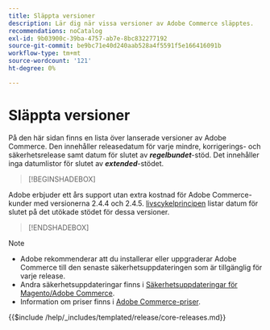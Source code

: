 ```yaml
---
title: Släppta versioner
description: Lär dig när vissa versioner av Adobe Commerce släpptes.
recommendations: noCatalog
exl-id: 9b03900c-39ba-4757-ab7e-8bc832277192
source-git-commit: be9bc71e40d240aab528a4f5591f5e166416091b
workflow-type: tm+mt
source-wordcount: '121'
ht-degree: 0%

---
```


# Släppta versioner

På den här sidan finns en lista över lanserade versioner av Adobe Commerce. Den innehåller releasedatum för varje mindre, korrigerings- och säkerhetsrelease samt datum för slutet av **_regelbundet_**-stöd. Det innehåller inga datumlistor för slutet av **_extended_**-stödet.

>[!BEGINSHADEBOX]

Adobe erbjuder ett års support utan extra kostnad för Adobe Commerce-kunder med versionerna 2.4.4 och 2.4.5. [livscykelprincipen](lifecycle-policy.md) listar datum för slutet på det utökade stödet för dessa versioner.

>[!ENDSHADEBOX]

>[!NOTE]
>
>- Adobe rekommenderar att du installerar eller uppgraderar Adobe Commerce till den senaste säkerhetsuppdateringen som är tillgänglig för varje release.
>- Andra säkerhetsuppdateringar finns i [Säkerhetsuppdateringar för Magento/Adobe Commerce](https://helpx.adobe.com/security/products/magento.html).
>- Information om priser finns i [Adobe Commerce-priser](https://business.adobe.com/products/magento/pricing.html).

{{$include /help/_includes/templated/release/core-releases.md}}
